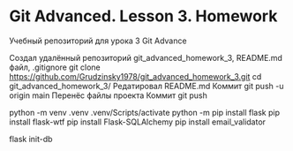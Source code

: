 # Git Advanced. Lesson 3. Homework
Учебный репозиторий для урока 3 Git Advance


Создал удалённый репозиторий git_advanced_homework_3, README.md файл, .gitignore
git clone https://github.com/Grudzinsky1978/git_advanced_homework_3.git
cd git_advanced_homework_3/
Редатировал README.md
Коммит
git push -u origin main
Перенёс файлы проекта
Коммит
git push

python -m venv .venv
.venv/Scripts/activate
python -m pip install flask
pip install flask-wtf
pip install Flask-SQLAlchemy
pip install email_validator

flask init-db
